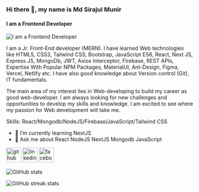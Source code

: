 ### Hi there 👋, my name is Md Sirajul Munir
#### I am a Frontend Developer
![I am a Frontend Developer](https://i.ibb.co/qyCCBkp/Navy-Blue-Geometric-Technology-Linked-In-Banner.png)

I am a Jr. Front-End developer (MERN). I have learned Web technologies like HTML5, CSS3, Tailwind CSS, Bootstrap, JavaScript ES6, React, Next JS, Express JS, MongoDb, JWT, Axios Interceptor, Firebase, REST APIs, Expertise With Popular NPM Packages, MaterialUI, Ant-Design, Figma, Vercel, Netlify etc. I have also good knowledge about Version control (Git), IT fundamentals.

The main area of my interest lies in Web-developing to build my career as good web-developer. I am always looking for new challenges and opportunities to develop my skills and knowledge. I am excited to see where my passion for Web development will take me.

Skills: React/Mongodb/NodeJS/Firebase/JavaScript/Tailwind CSS

- 🌱 I’m currently learning NextJS 
- 💬 Ask me about React NodeJS NextJS Mongodb JavaScript 


[<img src='https://cdn.jsdelivr.net/npm/simple-icons@3.0.1/icons/github.svg' alt='github' height='40'>](https://github.com/EngrMunir)  [<img src='https://cdn.jsdelivr.net/npm/simple-icons@3.0.1/icons/linkedin.svg' alt='linkedin' height='40'>](https://www.linkedin.com/in/engrmunir/)  [<img src='https://cdn.jsdelivr.net/npm/simple-icons@3.0.1/icons/facebook.svg' alt='facebook' height='40'>](https://www.facebook.com/Smsirajulmonir)  

![GitHub stats](https://github-readme-stats.vercel.app/api?username=EngrMunir&show_icons=true)  

![GitHub streak stats](https://streak-stats.demolab.com/?user=EngrMunir)  

